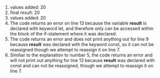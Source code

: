 1. values added: 20
2. final result: 20
3. values added: 20
4. The code returns an error on line 13 because the variable **result** is declared with keyword let, and therefore only can be accessed within the block of the if-statement where it was declared. 
5. The code returns an error and does not print anything out for line 9 because **result** was declared with the keyword const, so it can not be reassigned though we attempt to reassign it on line 7.
6. Similiar to the explanation to number 5, the code returns an error and will not print out anything for line 13 because **result** was declared with const and can not be reassigned, though we attempt to reassign it on line 7. 